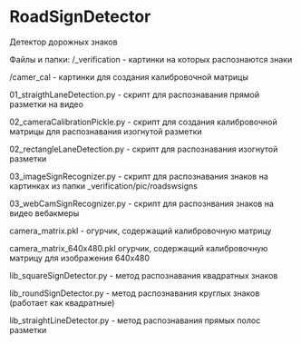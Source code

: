 # RoadSignDetector

Детектор дорожных знаков

Файлы и папки:
/_verification - картинки на которых распознаются знаки

/camer_cal - картинки для создания калибровочной матрицы

01_straigthLaneDetection.py - скрипт для распознавания прямой разметки на видео

02_cameraCalibrationPickle.py - скрипт для создания калибровочной матрицы для распознавания изогнутой разметки

02_rectangleLaneDetection.py - скрипт для распознавания изогнутой разметки

03_imageSignRecognizer.py - скрипт для распознавания знаков на картинках из папки _verification/pic/roadswsigns

03_webCamSignRecognizer.py - скрипт для распознвания знаков на видео вебакмеры

camera_matrix.pkl - огурчик, содержащий калибровочную матрицу

camera_matrix_640x480.pkl огурчик, содержащий калибровочную матрицу для изображения 640х480

lib_squareSignDetector.py - метод распознавания квадратных знаков

lib_roundSignDetector.py - метод распознавания круглых знаков (работает как квадратные)

lib_straightLineDetector.py - метод распознавания прямых полос разметки